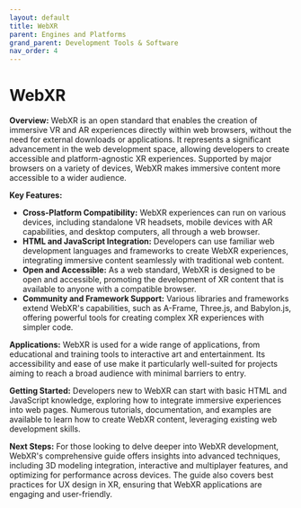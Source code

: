 ```yaml
---
layout: default
title: WebXR
parent: Engines and Platforms
grand_parent: Development Tools & Software
nav_order: 4
---
```


# WebXR

**Overview:**
WebXR is an open standard that enables the creation of immersive VR and AR experiences directly within web browsers, without the need for external downloads or applications. It represents a significant advancement in the web development space, allowing developers to create accessible and platform-agnostic XR experiences. Supported by major browsers on a variety of devices, WebXR makes immersive content more accessible to a wider audience.

**Key Features:**
- **Cross-Platform Compatibility:** WebXR experiences can run on various devices, including standalone VR headsets, mobile devices with AR capabilities, and desktop computers, all through a web browser.
- **HTML and JavaScript Integration:** Developers can use familiar web development languages and frameworks to create WebXR experiences, integrating immersive content seamlessly with traditional web content.
- **Open and Accessible:** As a web standard, WebXR is designed to be open and accessible, promoting the development of XR content that is available to anyone with a compatible browser.
- **Community and Framework Support:** Various libraries and frameworks extend WebXR's capabilities, such as A-Frame, Three.js, and Babylon.js, offering powerful tools for creating complex XR experiences with simpler code.

**Applications:**
WebXR is used for a wide range of applications, from educational and training tools to interactive art and entertainment. Its accessibility and ease of use make it particularly well-suited for projects aiming to reach a broad audience with minimal barriers to entry.

**Getting Started:**
Developers new to WebXR can start with basic HTML and JavaScript knowledge, exploring how to integrate immersive experiences into web pages. Numerous tutorials, documentation, and examples are available to learn how to create WebXR content, leveraging existing web development skills.

**Next Steps:**
For those looking to delve deeper into WebXR development, WebXR's comprehensive guide offers insights into advanced techniques, including 3D modeling integration, interactive and multiplayer features, and optimizing for performance across devices. The guide also covers best practices for UX design in XR, ensuring that WebXR applications are engaging and user-friendly.
